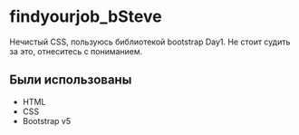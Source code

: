 # findyourjob_bSteve
Нечистый CSS, пользуюсь библиотекой bootstrap
Day1. Не стоит судить за это, отнеситесь с пониманием.

## Были использованы
- HTML
- CSS
- Bootstrap v5
